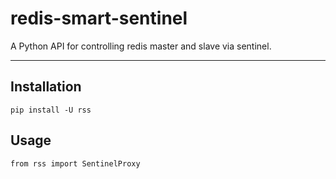 redis-smart-sentinel
===

A Python API for controlling redis master and slave via sentinel.

---
## Installation

    pip install -U rss

## Usage

    from rss import SentinelProxy
